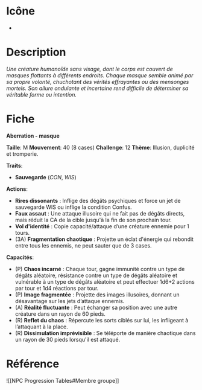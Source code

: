 
# Icône
-

# Description
*Une créature humanoïde sans visage, dont le corps est couvert de masques flottants à différents endroits. Chaque masque semble animé par sa propre volonté, chuchotant des vérités effrayantes ou des mensonges mortels. Son allure ondulante et incertaine rend difficile de déterminer sa véritable forme ou intention.*

# Fiche
**Aberration - masque**

**Taille**: M
**Mouvement**: 40 (8 cases)
**Challenge**: 12
**Thème**: Illusion, duplicité et tromperie.

**Traits**:
- **Sauvegarde** (*CON*, *WIS*)

**Actions**:
- **Rires dissonants** : Inflige des dégâts psychiques et force un jet de sauvegarde WIS ou inflige la condition Confus.
- **Faux assaut** : Une attaque illusoire qui ne fait pas de dégâts directs, mais réduit la CA de la cible jusqu'à la fin de son prochain tour.
- **Vol d'identité** : Copie capacité/attaque d’une créature ennemie pour 1 tours.
- (3A) **Fragmentation chaotique** : Projette un éclat d'énergie qui rebondit entre tous les ennemis, ne peut sauter que de 3 cases.

**Capacités**:
- (P) **Chaos incarné** : Chaque tour, gagne immunité contre un type de dégâts aléatoire, résistance contre un type de dégâts aléatoire et vulnérable à un type de dégâts aléatoire et peut effectuer 1d6+2 actions par tour et 1d4 réactions par tour.
- (P) **Image fragmentée** : Projette des images illusoires, donnant un désavantage sur les jets d’attaque ennemis.
- (A) **Réalité fluctuante** : Peut échanger sa position avec une autre créature dans un rayon de 60 pieds.
- (R) **Reflet du chaos** : Répercute les sorts ciblés sur lui, les infligeant à l’attaquant à la place.
- (R) **Dissimulation imprévisible** : Se téléporte de manière chaotique dans un rayon de 30 pieds lorsqu'il est attaqué.

# Référence
![[NPC Progression Tables#Membre groupe]]
